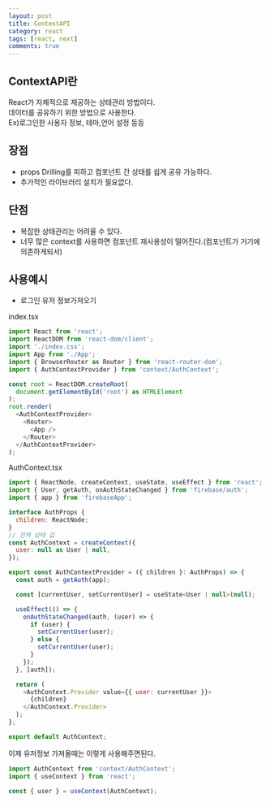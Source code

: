 ```yaml
---
layout: post
title: ContextAPI
category: react
tags: [react, next]
comments: true
---
```


## ContextAPI란

React가 자체적으로 제공하는 상태관리 방법이다.<br/>
데이터를 공유하기 위한 방법으로 사용한다.<br/>
Ex)로그인한 사용자 정보, 테마,언어 설정 등등

## 장점

- props Drilling를 피하고 컴포넌트 간 상태를 쉽게 공유 가능하다.
- 추가적인 라이브러리 설치가 필요없다.

## 단점

- 복잡한 상태관리는 어려울 수 있다.
- 너무 많은 context를 사용하면 컴포넌트 재사용성이 떨어진다.(컴포넌트가 거기에 의존하게되서)

## 사용예시

- 로그인 유저 정보가져오기 <br/>

index.tsx <br/>

```js
import React from 'react';
import ReactDOM from 'react-dom/client';
import './index.css';
import App from './App';
import { BrowserRouter as Router } from 'react-router-dom';
import { AuthContextProvider } from 'context/AuthContext';

const root = ReactDOM.createRoot(
  document.getElementById('root') as HTMLElement
);
root.render(
  <AuthContextProvider>
    <Router>
      <App />
    </Router>
  </AuthContextProvider>
);

```

AuthContext.tsx

```js
import { ReactNode, createContext, useState, useEffect } from 'react';
import { User, getAuth, onAuthStateChanged } from 'firebase/auth';
import { app } from 'firebaseApp';

interface AuthProps {
  children: ReactNode;
}
// 전역 상태 값
const AuthContext = createContext({
  user: null as User | null,
});

export const AuthContextProvider = ({ children }: AuthProps) => {
  const auth = getAuth(app);

  const [currentUser, setCurrentUser] = useState<User | null>(null);

  useEffect(() => {
    onAuthStateChanged(auth, (user) => {
      if (user) {
        setCurrentUser(user);
      } else {
        setCurrentUser(user);
      }
    });
  }, [auth]);

  return (
    <AuthContext.Provider value={{ user: currentUser }}>
      {children}
    </AuthContext.Provider>
  );
};

export default AuthContext;

```

이제 유저정보 가져올때는 이렇게 사용해주면된다.

```js
import AuthContext from 'context/AuthContext';
import { useContext } from 'react';

const { user } = useContext(AuthContext);
```
